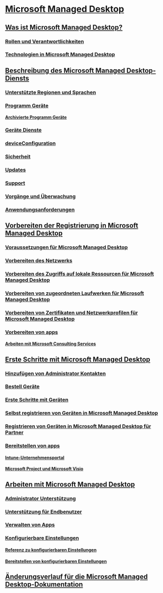 # [Microsoft Managed Desktop](index.yml)
## [Was ist Microsoft Managed Desktop?](intro/index.md)
### [Rollen und Verantwortlichkeiten](intro/roles-and-responsibilities.md)
### [Technologien in Microsoft Managed Desktop](intro/technologies.md)
## [Beschreibung des Microsoft Managed Desktop-Diensts](service-description/index.md)
### [Unterstützte Regionen und Sprachen](service-description/regions-languages.md)
### [Programm Geräte](service-description/device-list.md)
#### [Archivierte Programm Geräte](service-description/archived-device-list.md)
### [Geräte Dienste](service-description/device-services.md)
### [deviceConfiguration](service-description/device-policies.md)
### [Sicherheit](service-description/security.md)
### [Updates](service-description/updates.md)
### [Support](service-description/support.md)
### [Vorgänge und Überwachung](service-description/operations-and-monitoring.md)
### [Anwendungsanforderungen](service-description/mmd-app-requirements.md)
## [Vorbereiten der Registrierung in Microsoft Managed Desktop](get-ready/index.md)
### [Voraussetzungen für Microsoft Managed Desktop](get-ready/prerequisites.md)
### [Vorbereiten des Netzwerks](get-ready/network.md)
### [Vorbereiten des Zugriffs auf lokale Ressourcen für Microsoft Managed Desktop](get-ready/authentication.md)
### [Vorbereiten von zugeordneten Laufwerken für Microsoft Managed Desktop](get-ready/mapped-drives.md)
### [Vorbereiten von Zertifikaten und Netzwerkprofilen für Microsoft Managed Desktop](get-ready/certs-wifi-lan.md)
### [Vorbereiten von apps](get-ready/apps.md)
#### [Arbeiten mit Microsoft Consulting Services](get-ready/apps-MCS.md)
## [Erste Schritte mit Microsoft Managed Desktop](get-started/index.md)
### [Hinzufügen von Administrator Kontakten](get-started/add-admin-contacts.md)
### [Bestell Geräte](get-started/devices.md)
### [Erste Schritte mit Geräten](get-started/get-started-devices.md)
### [Selbst registrieren von Geräten in Microsoft Managed Desktop](get-started/register-devices-self.md)
### [Registrieren von Geräten in Microsoft Managed Desktop für Partner](get-started/register-devices-partner.md)
### [Bereitstellen von apps](get-started/deploy-apps.md)
#### [Intune-Unternehmensportal](get-started/company-portal.md)
#### [Microsoft Project und Microsoft Visio](get-started/project-visio.md)
## [Arbeiten mit Microsoft Managed Desktop](working-with-managed-desktop/index.md)
### [Administrator Unterstützung](working-with-managed-desktop/admin-support.md)
### [Unterstützung für Endbenutzer](working-with-managed-desktop/end-user-support.md)
### [Verwalten von Apps](working-with-managed-desktop/manage-apps.md)
### [Konfigurierbare Einstellungen](working-with-managed-desktop/config-setting-overview.md)
#### [Referenz zu konfigurierbaren Einstellungen](working-with-managed-desktop/config-setting-ref.md)
#### [Bereitstellen von konfigurierbaren Einstellungen](working-with-managed-desktop/config-setting-deploy.md)
## [Änderungsverlauf für die Microsoft Managed Desktop-Dokumentation](change-history-managed-desktop.md)

